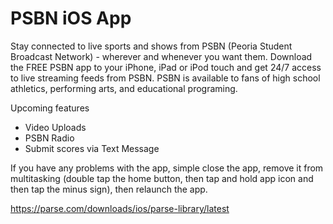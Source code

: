 PSBN iOS App
====
Stay connected to live sports and shows from PSBN (Peoria Student Broadcast Network) - wherever and whenever you want them. Download the FREE PSBN app to your iPhone, iPad or iPod touch and get 24/7 access to live streaming feeds from PSBN. PSBN is available to fans of high school athletics, performing arts, and educational programing.

Upcoming features
- Video Uploads
- PSBN Radio
- Submit scores via Text Message

If you have any problems with the app, simple close the app, remove it from multitasking (double tap the home button, then tap and hold app icon and then tap the minus sign), then relaunch the app.

https://parse.com/downloads/ios/parse-library/latest
